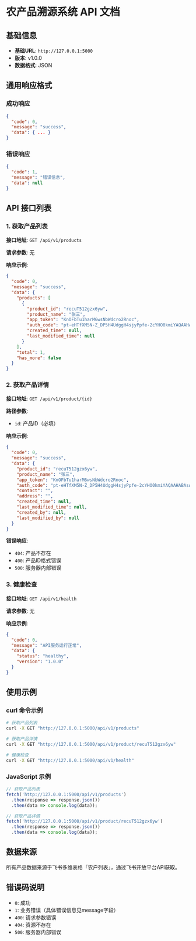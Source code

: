 # 农产品溯源系统 API 文档

## 基础信息

- **基础URL**: `http://127.0.0.1:5000`
- **版本**: v1.0.0
- **数据格式**: JSON

## 通用响应格式

### 成功响应
```json
{
  "code": 0,
  "message": "success",
  "data": { ... }
}
```

### 错误响应
```json
{
  "code": 1,
  "message": "错误信息",
  "data": null
}
```

## API 接口列表

### 1. 获取产品列表

**接口地址**: `GET /api/v1/products`

**请求参数**: 无

**响应示例**:
```json
{
  "code": 0,
  "message": "success",
  "data": {
    "products": [
      {
        "product_id": "recuT512gzx6yw",
        "product_name": "张三",
        "app_token": "KnOFbTu1harM6wsNbWdcro2Rnoc",
        "auth_code": "pt-eHTfXM5N-Z_DP5H4UdggH4sjyPpfe-2cYHO0kmiYAQAAHABAsAKAC47s_BN9",
        "created_time": null,
        "last_modified_time": null
      }
    ],
    "total": 1,
    "has_more": false
  }
}
```

### 2. 获取产品详情

**接口地址**: `GET /api/v1/product/{id}`

**路径参数**:
- `id`: 产品ID（必填）

**响应示例**:
```json
{
  "code": 0,
  "message": "success",
  "data": {
    "product_id": "recuT512gzx6yw",
    "product_name": "张三",
    "app_token": "KnOFbTu1harM6wsNbWdcro2Rnoc",
    "auth_code": "pt-eHTfXM5N-Z_DP5H4UdggH4sjyPpfe-2cYHO0kmiYAQAAHABAsAKAC47s_BN9",
    "contact": "",
    "address": "",
    "created_time": null,
    "last_modified_time": null,
    "created_by": null,
    "last_modified_by": null
  }
}
```

**错误响应**:
- `404`: 产品不存在
- `400`: 产品ID格式错误
- `500`: 服务器内部错误

### 3. 健康检查

**接口地址**: `GET /api/v1/health`

**请求参数**: 无

**响应示例**:
```json
{
  "code": 0,
  "message": "API服务运行正常",
  "data": {
    "status": "healthy",
    "version": "1.0.0"
  }
}
```

## 使用示例

### curl 命令示例

```bash
# 获取产品列表
curl -X GET "http://127.0.0.1:5000/api/v1/products"

# 获取产品详情
curl -X GET "http://127.0.0.1:5000/api/v1/product/recuT512gzx6yw"

# 健康检查
curl -X GET "http://127.0.0.1:5000/api/v1/health"
```

### JavaScript 示例

```javascript
// 获取产品列表
fetch('http://127.0.0.1:5000/api/v1/products')
  .then(response => response.json())
  .then(data => console.log(data));

// 获取产品详情
fetch('http://127.0.0.1:5000/api/v1/product/recuT512gzx6yw')
  .then(response => response.json())
  .then(data => console.log(data));
```

## 数据来源

所有产品数据来源于飞书多维表格「农户列表」，通过飞书开放平台API获取。

## 错误码说明

- `0`: 成功
- `1`: 业务错误（具体错误信息见message字段）
- `400`: 请求参数错误
- `404`: 资源不存在
- `500`: 服务器内部错误
